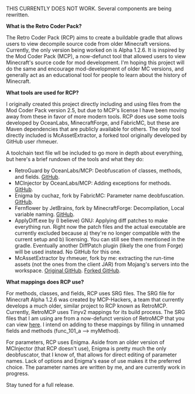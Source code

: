 THIS CURRENTLY DOES NOT WORK. Several components are being rewritten.

**What is the Retro Coder Pack?**

The Retro Coder Pack (RCP) aims to create a buildable gradle that allows users to view decompile source
code from older Minecraft versions. Currently, the only version being worked on is Alpha 1.2.6. It is inspired
by the Mod Coder Pack (MCP), a now-defunct tool that allowed users to view Minecraft's source code for mod development.
I'm hoping this project will do the same and encourage mod-development of older MC versions, and generally act as an educational
tool for people to learn about the history of Minecraft.

**What tools are used for RCP?**

I originally created this project directly including and using files from the Mod Coder Pack version 2.5, but due to MCP's license 
I have been moving away from these in favor of more modern tools. RCP does use some tools developed by 
OceanLabs, MinecraftForge, and FabricMC, but these are Maven dependencies that are publicly available for others.
The only tool directly included is McAssetExtractor, a forked tool originally developed by GitHub user rhmeuer.

A toolchain text file wll be included to go more in depth about everything, but here's a brief rundown of the tools 
and what they do:

- RetroGuard by OceanLabs/MCP: Deobfuscation of classes, methods, and fields. [GitHub](https://github.com/ModCoderPack/Retroguard).
- MCInjector by OceanLabs/MCP: Adding exceptions for methods. [GitHub](https://github.com/ModCoderPack/MCInjector).
- Enigma by cuchaz, fork by FabricMC: Parameter name deobfuscation. [GitHub](https://github.com/FabricMC/Enigma).
- Fernflower by JetBrains, fork by MinecraftForge: Decompilation, Local variable naming. [GitHub](https://github.com/MinecraftForge/FernFlower).
- ApplyDiff.exe by (I believe) GNU: Applying diff patches to make everything run. Right now the patch files and the actual
executable are currently excluded because a) they're no longer compatible with the current setup and b) licensing. You can still see 
them mentioned in the gradle. Eventually another DiffPatch plugin (likely the one from Forge) will be used instead. No GitHub for this one.
- McAssetExtractor by rhmeuer, fork by me: extracting the run-time assets (not the ones from the client JAR) from Mojang's servers 
into the workspace. [Original GitHub](https://github.com/rmheuer/McAssetExtractor). [Forked GitHub](https://github.com/moist-mason/McAssetExtractor).

**What mappings does RCP use?**

For methods, classes, and fields, RCP uses SRG files. The SRG file for Minecraft Alpha 1.2.6 was created by MCP-Hackers,
a team that currently develops a much older, similar project to RCP known as RetroMCP. Currently, RetroMCP uses Tinyv2
mappings for its build process. The SRG files that I am using are from a now-defunct version of RetroMCP that you can
view [here](https://github.com/MCPHackers/RetroMCP). I intend on adding to these mappings by filling in unnamed fields
and methods (func_101_a --> myMethod).

For parameters, RCP uses Enigma. Aside from an older version of MCInjector (that RCP doesn't use), Enigma is pretty much the only deobfuscator,
that I know of, that allows for direct editing of parameter names. Lack of options and Enigma's ease of use makes it 
the preferred choice. The parameter names are written by me, and are currently work in progress.

Stay tuned for a full release.

